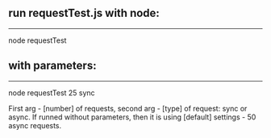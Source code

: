 ## run requestTest.js with node:
----------------
node requestTest

## with parameters:
----------------
node requestTest 25 sync

First arg - [number] of requests, second arg - [type] of request: sync or async.
If runned without parameters, then it is using [default] settings - 50 async requests.
